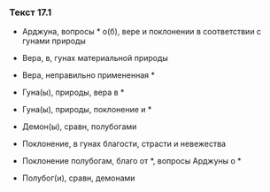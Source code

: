 ### Текст 17.1

- Арджуна, вопросы * о(б), вере и поклонении в соответствии с гунами природы

- Вера, в, гунах материальной природы

- Вера, неправильно примененная *

- Гуна(ы), природы, вера в *

- Гуна(ы), природы, поклонение и *

- Демон(ы), сравн, полубогами

- Поклонение, в гунах благости, страсти и невежества

- Поклонение полубогам, благо от *, вопросы Арджуны о *

- Полубог(и), сравн, демонами
	
